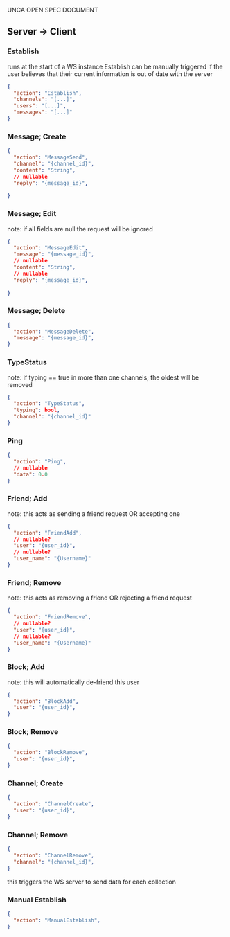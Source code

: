 UNCA OPEN SPEC DOCUMENT

## Server -> Client
### Establish
runs at the start of a WS instance
Establish can be manually triggered if the user believes that their current information is out of date with the server
```json
{
  "action": "Establish",
  "channels": "[...]",
  "users": "[...]",
  "messages": "[...]"
}
```

### Message; Create
```json
{
  "action": "MessageSend",
  "channel": "{channel_id}",
  "content": "String",
  // nullable 
  "reply": "{message_id}",
  
}
```
### Message; Edit
note: if all fields are null the request will be ignored
```json
{
  "action": "MessageEdit",
  "message": "{message_id}",
  // nullable 
  "content": "String",
  // nullable 
  "reply": "{message_id}",
  
}
```

### Message; Delete
```json
{
  "action": "MessageDelete",
  "message": "{message_id}",
}
```
### TypeStatus
note: if typing == true in more than one channels; the oldest will be removed
```json
{
  "action": "TypeStatus",
  "typing": bool,
  "channel": "{channel_id}"
}
```
### Ping
```json
{
  "action": "Ping",
  // nullable 
  "data": 0.0
}
```

### Friend; Add
note: this acts as sending a friend request OR accepting one
```json
{
  "action": "FriendAdd",
  // nullable?
  "user": "{user_id}",
  // nullable?
  "user_name": "{Username}"
}
```

### Friend; Remove
note: this acts as removing a friend OR rejecting a friend request
```json
{
  "action": "FriendRemove",
  // nullable?
  "user": "{user_id}",
  // nullable?
  "user_name": "{Username}"
}
```


### Block; Add
note: this will automatically de-friend this user
```json
{
  "action": "BlockAdd",
  "user": "{user_id}",
}
```

### Block; Remove
```json
{
  "action": "BlockRemove",
  "user": "{user_id}",
}
```
### Channel; Create
```json
{
  "action": "ChannelCreate",
  "user": "{user_id}",
}
```

### Channel; Remove
```json
{
  "action": "ChannelRemove",
  "channel": "{channel_id}",
}
```

this triggers the WS server to send data for each collection
### Manual Establish
```json
{
  "action": "ManualEstablish",
}
```